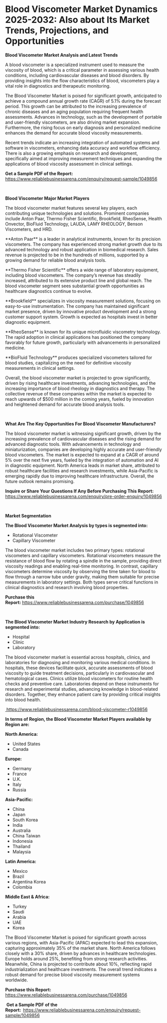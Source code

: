<p><h1>Blood Viscometer Market Dynamics 2025-2032: Also about Its Market Trends, Projections, and Opportunities</h1></p><p><strong>Blood Viscometer Market Analysis and Latest Trends</strong></p>
<p><p>A blood viscometer is a specialized instrument used to measure the viscosity of blood, which is a critical parameter in assessing various health conditions, including cardiovascular diseases and blood disorders. By providing insights into the flow characteristics of blood, viscometers play a vital role in diagnostics and therapeutic monitoring.</p><p>The Blood Viscometer Market is poised for significant growth, anticipated to achieve a compound annual growth rate (CAGR) of 5.1% during the forecast period. This growth can be attributed to the increasing prevalence of chronic diseases and an aging population requiring frequent health assessments. Advances in technology, such as the development of portable and user-friendly viscometers, are also driving market expansion. Furthermore, the rising focus on early diagnosis and personalized medicine enhances the demand for accurate blood viscosity measurements. </p><p>Recent trends indicate an increasing integration of automated systems and software in viscometers, enhancing data accuracy and workflow efficiency. There is also a growing emphasis on research and development, specifically aimed at improving measurement techniques and expanding the applications of blood viscosity assessment in clinical settings.</p></p>
<p><strong>Get a Sample PDF of the Report:&nbsp;</strong> <a href="https://www.reliablebusinessarena.com/enquiry/request-sample/1049856?utm_campaign=3059&utm_medium=2&utm_source=Github&utm_content=ia&utm_term=13042025&utm_id=blood-viscometer">https://www.reliablebusinessarena.com/enquiry/request-sample/1049856</a></p>
<p>&nbsp;</p>
<p><strong>Blood Viscometer Major Market Players</strong></p>
<p><p>The blood viscometer market features several key players, each contributing unique technologies and solutions. Prominent companies include Anton Paar, Thermo Fisher Scientific, Brookfield, RheoSense, Health Onvector, BioFluid Technology, LAUDA, LAMY RHEOLOGY, Benson Viscometers, and HRD.</p><p>**Anton Paar** is a leader in analytical instruments, known for its precision viscometers. The company has experienced strong market growth due to its advanced technology and robust application in biomedical research. Sales revenue is projected to be in the hundreds of millions, supported by a growing demand for reliable blood analysis tools.</p><p>**Thermo Fisher Scientific** offers a wide range of laboratory equipment, including blood viscometers. The company’s revenue has steadily increased, attributed to its extensive product line and global reach. The blood viscometer segment sees substantial growth opportunities as healthcare diagnostics continue to evolve.</p><p>**Brookfield** specializes in viscosity measurement solutions, focusing on easy-to-use instrumentation. The company has maintained significant market presence, driven by innovative product development and a strong customer support system. Growth is expected as hospitals invest in better diagnostic equipment.</p><p>**RheoSense** is known for its unique microfluidic viscometry technology. The rapid adoption in clinical applications has positioned the company favorably for future growth, particularly with advancements in personalized medicine. </p><p>**BioFluid Technology** produces specialized viscometers tailored for blood studies, capitalizing on the need for definitive viscosity measurements in clinical settings.</p><p>Overall, the blood viscometer market is projected to grow significantly, driven by rising healthcare investments, advancing technologies, and the increasing importance of blood rheology in diagnostics and therapy. The collective revenue of these companies within the market is expected to reach upwards of $500 million in the coming years, fueled by innovation and heightened demand for accurate blood analysis tools.</p></p>
<p>&nbsp;</p>
<p><strong>What Are The Key Opportunities For Blood Viscometer Manufacturers?</strong></p>
<p><p>The blood viscometer market is witnessing significant growth, driven by the increasing prevalence of cardiovascular diseases and the rising demand for advanced diagnostic tools. With advancements in technology and miniaturization, companies are developing highly accurate and user-friendly blood viscometers. The market is expected to expand at a CAGR of around 5% over the next five years, fueled by the integration of automation and AI in diagnostic equipment. North America leads in market share, attributed to robust healthcare facilities and research investments, while Asia-Pacific is emerging rapidly due to improving healthcare infrastructure. Overall, the future outlook remains promising.</p></p>
<p><strong>Inquire or Share Your Questions If Any Before Purchasing This Report:</strong> <a href="https://www.reliablebusinessarena.com/enquiry/pre-order-enquiry/1049856?utm_campaign=3059&utm_medium=2&utm_source=Github&utm_content=ia&utm_term=13042025&utm_id=blood-viscometer">https://www.reliablebusinessarena.com/enquiry/pre-order-enquiry/1049856</a></p>
<p>&nbsp;</p>
<p><strong>Market Segmentation</strong></p>
<p><strong>The Blood Viscometer Market Analysis by types is segmented into:</strong></p>
<p><ul><li>Rotational Viscometer</li><li>Capillary Viscometer</li></ul></p>
<p><p>The blood viscometer market includes two primary types: rotational viscometers and capillary viscometers. Rotational viscometers measure the resistance of blood flow by rotating a spindle in the sample, providing direct viscosity readings and enabling real-time monitoring. In contrast, capillary viscometers determine viscosity by observing the time taken for blood to flow through a narrow tube under gravity, making them suitable for precise measurements in laboratory settings. Both types serve critical functions in clinical diagnostics and research involving blood properties.</p></p>
<p><strong>Purchase this Report:&nbsp;</strong><a href="https://www.reliablebusinessarena.com/purchase/1049856?utm_campaign=3059&utm_medium=2&utm_source=Github&utm_content=ia&utm_term=13042025&utm_id=blood-viscometer">https://www.reliablebusinessarena.com/purchase/1049856</a></p>
<p>&nbsp;</p>
<p><strong>The Blood Viscometer Market Industry Research by Application is segmented into:</strong></p>
<p><ul><li>Hospital</li><li>Clinic</li><li>Laboratory</li></ul></p>
<p><p>The blood viscometer market is essential across hospitals, clinics, and laboratories for diagnosing and monitoring various medical conditions. In hospitals, these devices facilitate quick, accurate assessments of blood viscosity to guide treatment decisions, particularly in cardiovascular and hematological cases. Clinics utilize blood viscometers for routine health checks and preventive care. Laboratories depend on these instruments for research and experimental studies, advancing knowledge in blood-related disorders. Together, they enhance patient care by providing critical insights into blood health.</p></p>
<p><a href="https://www.reliablebusinessarena.com/blood-viscometer-r1049856?utm_campaign=3059&utm_medium=2&utm_source=Github&utm_content=ia&utm_term=13042025&utm_id=blood-viscometer">&nbsp;https://www.reliablebusinessarena.com/blood-viscometer-r1049856</a></p>
<p><strong>In terms of Region, the Blood Viscometer Market Players available by Region are:</strong></p>
<p>
    <p> <strong> North America: </strong>
        <ul>
            <li>United States</li>
            <li>Canada</li>
        </ul>
        </p> 
    <p> <strong> Europe: </strong>
        <ul>
            <li>Germany</li>
            <li>France</li>
            <li>U.K.</li>
            <li>Italy</li>
            <li>Russia</li>
        </ul>
        </p> 
    <p> <strong> Asia-Pacific: </strong>
        <ul>
            <li>China</li>
            <li>Japan</li>
            <li>South Korea</li>
            <li>India</li>
            <li>Australia</li>
            <li>China Taiwan</li>
            <li>Indonesia</li>
            <li>Thailand</li>
            <li>Malaysia</li>
        </ul>
        </p> 
    <p> <strong> Latin America: </strong>
        <ul>
            <li>Mexico</li>
            <li>Brazil</li>
            <li>Argentina Korea</li>
            <li>Colombia</li>
        </ul>
        </p> 
    <p> <strong> Middle East & Africa: </strong>
        <ul>
            <li>Turkey</li>
            <li>Saudi</li>
            <li>Arabia</li>
            <li>UAE</li>
            <li>Korea</li>
        </ul>
    </p>
    </p>
<p><p>The Blood Viscometer Market is poised for significant growth across various regions, with Asia-Pacific (APAC) expected to lead this expansion, capturing approximately 35% of the market share. North America follows closely with a 30% share, driven by advances in healthcare technologies. Europe holds around 25%, benefiting from strong research activities. Meanwhile, China is projected to contribute about 10%, reflecting rapid industrialization and healthcare investments. The overall trend indicates a robust demand for precise blood viscosity measurement systems worldwide.</p></p>
<p><strong>Purchase this Report: </strong><a href="https://www.reliablebusinessarena.com/purchase/1049856?utm_campaign=3059&utm_medium=2&utm_source=Github&utm_content=ia&utm_term=13042025&utm_id=blood-viscometer">https://www.reliablebusinessarena.com/purchase/1049856</a></p>
<p>&nbsp;<strong>Get a Sample PDF of the Report:&nbsp;&nbsp;</strong><a href="https://www.reliablebusinessarena.com/enquiry/request-sample/1049856?utm_campaign=3059&utm_medium=2&utm_source=Github&utm_content=ia&utm_term=13042025&utm_id=blood-viscometer">https://www.reliablebusinessarena.com/enquiry/request-sample/1049856</a></p>
<p><strong></strong></p>
<p><p></p><p></p><p></p></p>